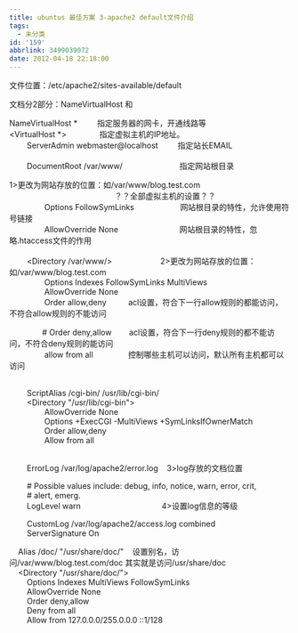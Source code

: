 ```yaml
---
title: ubuntus 最佳方案 3-apache2 default文件介绍
tags:
  - 未分类
id: '159'
abbrlink: 3499039072
date: 2012-04-18 22:18:00
---
```


文件位置：/etc/apache2/sites-available/default

文档分2部分：NameVirtualHost 和<VirtualHost></VirtualHost>

  

NameVirtualHost \*         指定服务器的网卡，开通线路等  
<VirtualHost \*>               指定虚拟主机的IP地址。  
        ServerAdmin webmaster@localhost         指定站长EMAIL  
          
        DocumentRoot /var/www/                          指定网站根目录     

 1>更改为网站存放的位置：如/var/www/blog.test.com  
        <Directory />                                        ？？全部虚拟主机的设置？？  
                Options FollowSymLinks                     网站根目录的特性，允许使用符号链接  
                AllowOverride None                            网站根目录的特性，忽略.htaccess文件的作用  
        </Directory>  
        <Directory /var/www/>                      2>更改为网站存放的位置：如/var/www/blog.test.com  
                Options Indexes FollowSymLinks MultiViews  
                AllowOverride None  
                Order allow,deny          acl设置，符合下一行allow规则的都能访问，不符合allow规则的不能访问

               # Order deny,allow        acl设置，符合下一行deny规则的都不能访问，不符合deny规则的能访问  
                allow from all                控制哪些主机可以访问，默认所有主机都可以访问  
        </Directory>  
  
        ScriptAlias /cgi-bin/ /usr/lib/cgi-bin/  
        <Directory "/usr/lib/cgi-bin">  
                AllowOverride None  
                Options +ExecCGI -MultiViews +SymLinksIfOwnerMatch  
                Order allow,deny  
                Allow from all  
        </Directory>  
  
        ErrorLog /var/log/apache2/error.log    3>log存放的文档位置  
  
        # Possible values include: debug, info, notice, warn, error, crit,  
        # alert, emerg.  
        LogLevel warn                                     4>设置log信息的等级  
  
        CustomLog /var/log/apache2/access.log combined  
        ServerSignature On  
  
    Alias /doc/ "/usr/share/doc/"    设置别名，访问/var/www/blog.test.com/doc 其实就是访问/usr/share/doc  
    <Directory "/usr/share/doc/">  
        Options Indexes MultiViews FollowSymLinks  
        AllowOverride None  
        Order deny,allow  
        Deny from all  
        Allow from 127.0.0.0/255.0.0.0 ::1/128  
    </Directory>  
  
</VirtualHost>